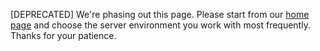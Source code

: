[DEPRECATED] We're phasing out this page. Please start from our [home page](/) and choose the server environment you work with most frequently. Thanks for your patience.
